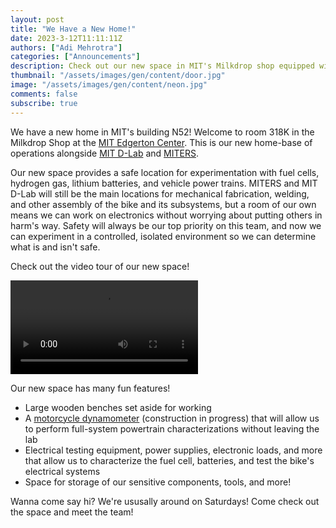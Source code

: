 ```yaml
---
layout: post
title: "We Have a New Home!"
date: 2023-3-12T11:11:11Z
authors: ["Adi Mehrotra"]
categories: ["Announcements"]
description: Check out our new space in MIT's Milkdrop shop equipped with a dynamometer, and a brand new neon sign!
thumbnail: "/assets/images/gen/content/door.jpg"
image: "/assets/images/gen/content/neon.jpg"
comments: false
subscribe: true
---
```


We have a new home in MIT's building N52! Welcome to room 318K in the Milkdrop Shop at the [MIT Edgerton Center](https://edgerton.mit.edu). This is our new home-base of operations alongside [MIT D-Lab](http://d-lab.mit.edu) and [MITERS](http://miters.mit.edu).

Our new space provides a safe location for experimentation with fuel cells, hydrogen gas, lithium batteries, and vehicle power trains. MITERS and MIT D-Lab will still be the main locations for mechanical fabrication, welding, and other assembly of the bike and its subsystems, but a room of our own means we can work on electronics without worrying about putting others in harm's way. Safety will always be our top priority on this team, and now we can experiment in a controlled, isolated environment so we can determine what is and isn't safe. 

Check out the video tour of our new space!

![](/assets/images/gen/content/tour.mov)

Our new space has many fun features!
- Large wooden benches set aside for working
- A [motorcycle dynamometer](https://en.wikipedia.org/wiki/Dynamometer) (construction in progress) that will allow us to perform full-system powertrain characterizations without leaving the lab
- Electrical testing equipment, power supplies, electronic loads, and more that allow us to characterize the fuel cell, batteries, and test the bike's electrical systems
- Space for storage of our sensitive components, tools, and more!

Wanna come say hi? We're ususally around on Saturdays! Come check out the space and meet the team! 